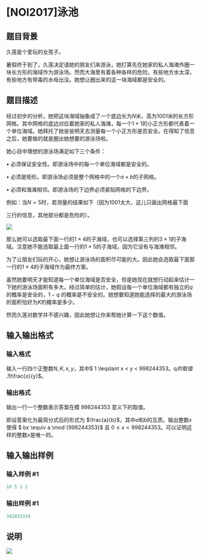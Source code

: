 # [NOI2017]泳池

## 题目背景

久莲是个爱玩的女孩子。

暑假终于到了，久莲决定请她的朋友们来游泳，她打算先在她家的私人海滩外圈一块长方形的海域作为游泳场。然而大海里有着各种各样的危险，有些地方水太深，有些地方有带毒的水母出没。她想让圈出来的这一块海域都是安全的。

## 题目描述

经过初步的分析，她把这块海域抽象成了一个底边长为$N$米，高为$1001$米的长方形网格。其中网格的底边对应着她家的私人海滩，每一个$1 \times 1$的小正方形都代表着一个单位海域。她拜托了她爸爸明天去测量每一个小正方形是否安全。在得知了信息之后，她要做的就是圈出她想要的游泳场啦。

她心目中理想的游泳场满足如下三个条件：

• 必须保证安全性。即游泳场中的每一个单位海域都是安全的。

• 必须是矩形。即游泳场必须是整个网格中的一个$a \times b$的子网格。

• 必须和海滩相邻。即游泳场的下边界必须紧贴网格的下边界。

例如：当$N = 5$时，若测量的结果如下（因为$1001$太大，这儿只画出网格最下面

三行的信息，其他部分都是危险的）。

![](https://cdn.luogu.com.cn/upload/pic/6465.png)

那么她可以选取最下面一行的$1 \times 4$的子海域，也可以选择第三列的$3 \times 1$的子海域。注意她不能选取最上面一行的$1 \times 5$的子海域，因为它没有与海滩相邻。

为了让朋友们玩的开心，她想让游泳场的面积尽可能的大。因此她会选取最下面那一行的$1 \times 4$的子海域作为最终方案。

虽然她要明天才能知道每一个单位海域是否安全，但是她现在就想行动起来估计一下她的游泳场面积有多大。经过简单的估计，她假设每一个单位海域都有独立的$q$的概率是安全的，$1 - q$ 的概率是不安全的。她想要知道她能选择的最大的游泳场的面积恰好为$K$的概率是多少。

然而久莲对数学并不感兴趣，因此她想让你来帮她计算一下这个数值。

## 输入输出格式

### 输入格式

输入一行四个正整数$N, K, x, y$，其中$ 1 \leqslant x < y < 998244353$。$q$的取值为$\frac{x}{y}$。

### 输出格式

输出一行一个整数表示答案在模 $998244353$ 意义下的取值。

即设答案化为最简分式后的形式为 $\frac{a}{b}$，其中$a$和$b$的互质。输出整数$x$使得 $ bx \equiv a \mod {998244353}$ 且 $0 \leqslant x < 998244353$。可以证明这样的整数$x$是唯一的。

## 输入输出样例

### 输入样例 #1

```cpp
10 5 1 2
```


### 输出样例 #1

```cpp
342025319
```


## 说明

![](https://cdn.luogu.com.cn/upload/pic/6418.png)


